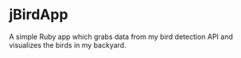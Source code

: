 # jBirdApp

A simple Ruby app which grabs data from my bird detection API and visualizes the birds in my backyard.
